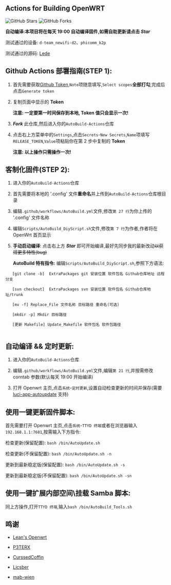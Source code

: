 ## Actions for Building OpenWRT

![GitHub Stars](https://img.shields.io/github/stars/Hyy2001X/AutoBuild-Actions.svg?style=flat-square&label=Stars&logo=github)
![GitHub Forks](https://img.shields.io/github/forks/Hyy2001X/AutoBuild-Actions.svg?style=flat-square&label=Forks&logo=github)

**自动编译:本项目将在每天 19:00 自动编译固件,如需自助更新请点击 ***Star*****

测试通过的设备: `d-team_newifi-d2`、`phicomm_k2p`

测试通过的源码: [Lede](https://github.com/coolsnowwolf/lede)

## Github Actions 部署指南(STEP 1):

1. 首先需要获取[Github Token](https://github.com/settings/tokens/new),`Note`项随意填写,`Select scopes`**全部打勾**,完成后点击`Generate token`

2. 复制页面中显示的 **Token**

   **注意: 一定要第一时间保存到本地, Token 值只会显示一次!**

3. ***Fork*** 此仓库,然后进入你的`AutoBuild-Actions`仓库

4. 点击右上方菜单中的`Settings`,点击`Secrets`-`New Secrets`,`Name`项填写`RELEASE_TOKEN`,`Value`项粘贴你在第 2 步中复制的 **Token** 

   **注意: 以上操作只需操作一次!**

## 客制化固件(STEP 2):

1. 进入你的`AutoBuild-Actions`仓库

2. 首先需要将本地的 '.config' 文件**重命名**并上传到`AutoBuild-Actions`仓库根目录

3. 编辑`.github/workflows/AutoBuild.yml`文件,修改`第 27 行`为你上传的 '.config' 文件名称

4. 编辑`Scripts/AutoBuild_DiyScript.sh`文件,修改`第 7 行`为作者,作者将在 OpenWrt 首页显示

5. **手动启动编译**: 点击右上方 ***Star*** 即可开始编译,最好先同步我的最新改动~~以获得更多特性(bug)~~

   **AutoBuild 特有指令:** 编辑`Scripts/AutoBuild_DiyScript.sh`,参照下方语法:
```
   [git clone -b]  ExtraPackages git 安装位置 软件包名 Github仓库地址 远程分支
    
   [svn checkout]  ExtraPackages svn 安装位置 软件包名 Github仓库地址/trunk
   
   [mv -f] Replace_File 文件名称 目标路径 重命名(可选)
   
   [mkdir -p] Mkdir 目标路径
   
   [更新 Makefile] Update_Makefile 软件包名 软件包路径
   
```

## 自动编译 && 定时更新:

1. 进入你的`AutoBuild-Actions`仓库

2. 编辑`.github/workflows/AutoBuild.yml`文件,编辑`第 21 行`,并按需修改 corntab 参数(默认每天 19:00 开始编译)

3. 打开 Openwrt 主页,点击`系统`-`定时更新`,设置自动检查更新的时间并保存(需要 [luci-app-autoupdate](https://github.com/Hyy2001X/luci-app-autoupdate) 支持)

## 使用一键更新固件脚本:

   首先需要打开 Openwrt 主页,点击`系统`-`TTYD 终端`或者在浏览器输入`192.168.1.1:7681`,按需输入下方指令:
   
   检查更新(保留配置): `bash /bin/AutoUpdate.sh`

   检查更新(不保留配置): `bash /bin/AutoUpdate.sh -n`
   
   更新到最新稳定版(保留配置): `bash /bin/AutoUpdate.sh -s`
   
   更新到最新稳定版(不保留配置): `bash /bin/AutoUpdate.sh -sn`
   
## 使用一键扩展内部空间\挂载 Samba 脚本:

   同上方操作,打开`TTYD 终端`,输入`bash /bin/AutoBuild_Tools.sh`
   
## 鸣谢

   - [Lean's Openwrt](https://github.com/coolsnowwolf/lede)

   - [P3TERX](https://github.com/P3TERX/Actions-OpenWrt)
   
   - [CurssedCoffin](https://github.com/CurssedCoffin)
   
   - [Licsber](https://github.com/Licsber)
   
   - [mab-wien](https://github.com/mab-wien/openwrt-autoupdate)
